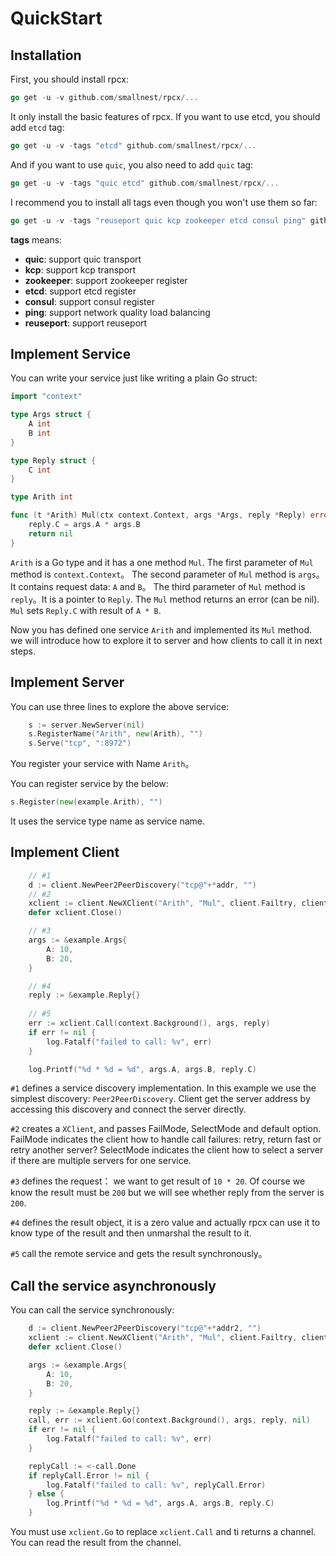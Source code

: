 # QuickStart

## Installation

First, you should install rpcx:

```go
go get -u -v github.com/smallnest/rpcx/...
```

It only install the basic features of rpcx. If you want to use etcd, you should add `etcd` tag:

```go
go get -u -v -tags "etcd" github.com/smallnest/rpcx/...
```

And if you want to use `quic`, you also need to add `quic` tag:

```go
go get -u -v -tags "quic etcd" github.com/smallnest/rpcx/...
```

I recommend you to install all tags even though you won't use them so far:

```go
go get -u -v -tags "reuseport quic kcp zookeeper etcd consul ping" github.com/smallnest/rpcx/...
```

**tags** means:

- **quic**: support quic transport
- **kcp**: support kcp transport
- **zookeeper**: support zookeeper register
- **etcd**: support etcd register
- **consul**: support consul register
- **ping**: support network quality load balancing
- **reuseport**: support reuseport

## Implement Service

You can write your service just like writing a plain Go struct:

```go
import "context"

type Args struct {
	A int
	B int
}

type Reply struct {
	C int
}

type Arith int

func (t *Arith) Mul(ctx context.Context, args *Args, reply *Reply) error {
	reply.C = args.A * args.B
	return nil
}
```


`Arith` is a Go type and it has a one method `Mul`.
The first parameter of `Mul` method is `context.Context`。
The second parameter of `Mul` method is `args`。 It contains request data: `A` and `B`。
The third parameter of `Mul` method is `reply`。It is a pointer to `Reply`.
The `Mul` method returns an error (can be nil).
`Mul` sets `Reply.C`  with result of `A * B`.

Now you has defined one service `Arith` and implemented its `Mul` method. we will introduce how to explore it to server and how clients to call it in next steps.


## Implement Server

You can use three lines to explore the above service:

```go
    s := server.NewServer(nil)
	s.RegisterName("Arith", new(Arith), "")
	s.Serve("tcp", ":8972")
```

You register your service with Name `Arith`。


You can register service by the below:
```go
s.Register(new(example.Arith), "")
```

It uses the service type name as service name.


## Implement Client

```go
    // #1
    d := client.NewPeer2PeerDiscovery("tcp@"+*addr, "")
    // #2
	xclient := client.NewXClient("Arith", "Mul", client.Failtry, client.RandomSelect, d, client.DefaultOption)
	defer xclient.Close()

    // #3
	args := &example.Args{
		A: 10,
		B: 20,
	}

    // #4
    reply := &example.Reply{}
    
    // #5
	err := xclient.Call(context.Background(), args, reply)
	if err != nil {
		log.Fatalf("failed to call: %v", err)
	}

	log.Printf("%d * %d = %d", args.A, args.B, reply.C)
```

`#1` defines a service discovery implementation. In this example we use the simplest discovery: `Peer2PeerDiscovery`. Client get the server address by accessing this discovery and connect the server directly.

`#2` creates a `XClient`, and passes FailMode, SelectMode and default option.
FailMode indicates the client how to handle call failures: retry, return fast or retry another server?
SelectMode indicates the client how to select a server if there are multiple servers for one service.

`#3` defines the request： we want to get result of `10 * 20`. Of course we know the result must be `200` but we will see whether reply from the server is `200`.

`#4` defines the result object, it is a zero value and actually rpcx can use it to know type of the result and then unmarshal the result to it.

`#5` call the remote service and gets the result synchronously。

## Call the service asynchronously

You can call the service synchronously:

```go
    d := client.NewPeer2PeerDiscovery("tcp@"+*addr2, "")
	xclient := client.NewXClient("Arith", "Mul", client.Failtry, client.RandomSelect, d, client.DefaultOption)
	defer xclient.Close()

	args := &example.Args{
		A: 10,
		B: 20,
	}

	reply := &example.Reply{}
	call, err := xclient.Go(context.Background(), args, reply, nil)
	if err != nil {
		log.Fatalf("failed to call: %v", err)
	}

	replyCall := <-call.Done
	if replyCall.Error != nil {
		log.Fatalf("failed to call: %v", replyCall.Error)
	} else {
		log.Printf("%d * %d = %d", args.A, args.B, reply.C)
	}
```

You must use `xclient.Go` to replace `xclient.Call` and ti returns a channel. You can read the result from the channel.